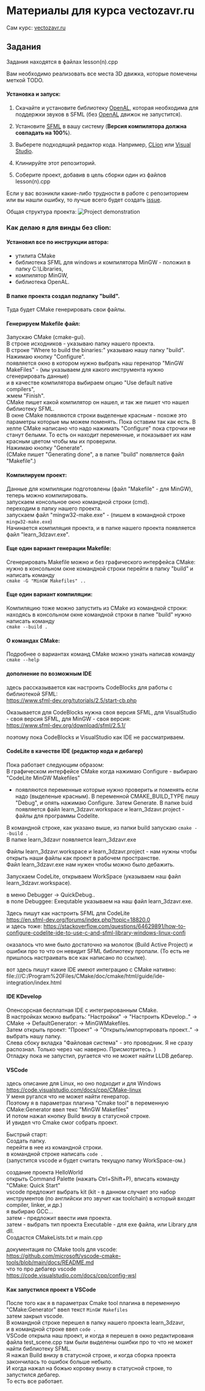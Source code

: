 # Материалы для курса vectozavr.ru

Сам курс: [vectozavr.ru](https://vectozavr.ru)

## Задания

Задания находятся в файлах lesson(n).cpp

Вам необходимо реализовать все места 3D движка, которые помечены меткой TODO.

<h4>Установка и запуск:</h4>

1) Скачайте и установите библиотеку [OpenAL](https://openal.org/downloads/), которая необходима для поддержки звуков в SFML (без [OpenAL](https://openal.org/downloads/) движок не запустится).


2) Установите [SFML](https://www.sfml-dev.org/download.php) в вашу систему (<b>Версия компилятора должна совпадать на 100%</b>).


2) Выберете подходящий редактор кода. Например, [CLion](https://www.jetbrains.com/clion/) или [Visual Studio](https://visualstudio.microsoft.com/ru/).
     

3) Клинируйте этот репозиторий.
    

4) Соберите проект, добавив в цель сборки один из файлов lesson(n).cpp

Если у вас возникли какие-либо трудности в работе с репозиторием или вы нашли ошибку, то лучше всего будет создать [issue](https://docs.github.com/en/issues/tracking-your-work-with-issues/creating-an-issue).

Общая структура проекта:
![Project demonstration](img/structure.png)




### Как делаю я для винды без clion:

#### Установил все по инструкции автора:
* утилита CMake
* библиотека SFML для windows и компилятора MinGW - положил в папку C:\Libraries,
* компилятор MinGW,
* библиотека OpenAL.


#### В папке проекта создал подпапку "build".<br>
Туда будет CMake генерировать свои файлы.

#### Генерируем Makefile файл:
Запускаю CMake (cmake-gui).<br>
В строке исходников - указываю папку нашего проекта.<br>
В строке "Where to build the binaries:" указываю нашу папку "build".<br>
Нажимаю кнопку "Configure". <br>
     появляется окно в котором нужно выбрать наш геренатор "MinGW MakeFiles" - (мы указываем для какого инструмента нужно сгенерировать данные)<br>
      и в качестве компилятора выбираем опцию "Use default native compilers",<br>
      жмем "Finish".<br>
     CMake пишет какой компилятор он нашел, и так же пишет что нашел библиотеку SFML. <br>
     В окне CMake появляются строки выделеные красным - похоже это параметры которые мы можем поменять. Пока оставим так как есть. В хелпе CMake написано что      надо нажимать "Configure" пока строчки не станут белыми. То есть он находит переменные, и показывает их нам красным цветом чтобы мы их проверили.<br>
Нажимаю кнопку "Generate". <br>
     (CMake пишет "Generating done", а в папке "build" появляется файл "Makefile".)<br>

#### Компилируем проект:
Данные для компиляции подготовлены (файл "Makefile" - для MinGW), теперь можно компилировать.<br>
запускаем консольное окно командной строки (cmd).<br>
переходим в папку нашего проекта. <br>
запускаем файл "mingw32-make.exe" - (пишем в командной строке `mingw32-make.exe`)<br>
Начинается компиляция проекта, и в папке нашего проекта появляется файл "learn_3dzavr.exe".<br>

#### Еще один вариант генерации Makefile:
Сгенерировать Makefile можно и без графического интерфейса CMake:<br>
нужно в консольном окне командной строки перейти в папку "build" и написать команду <br>
`cmake -G "MinGW Makefiles" ..`<br>

#### Еще один вариант компиляции:
Компиляцию тоже можно запустить из CMake из командной строки:<br>
находясь в консольном окне командной строки в папке "build" нужно написать команду<br>
`cmake --build .`<br>

#### О командах CMake:
Подробнее о вариантах команд CMake можно узнать написав команду <br>
`cmake --help`<br>


#### дополнение по возможным IDE
здесь рассказывается как настроить CodeBlocks для работы с библиотекой SFML:<br>
https://www.sfml-dev.org/tutorials/2.5/start-cb.php

Оказывается для CodeBlocks нужна своя версия SFML, для VisualStudio - своя версия SFML, для MinGW - своя версия:<br>
https://www.sfml-dev.org/download/sfml/2.5.1/

поэтому пока CodeBlocks и VisualStudio как IDE не рассматриваем.

#### CodeLite в качестве IDE (редактор кода и дебагер)
Пока работает следующим образом:<br>
В графическом интерфейсе CMake когда нажимаю Configure - выбираю "CodeLite MinGW Makefiles" <br>
 - появляются переменные которые нужно проверить и поменять если надо (выделеные красным). В переменной CMAKE_BUILD_TYPE пишу "Debug", и опять нажимаю Configure. Затем Generate.
В папке buid появляется файл learn_3dzavr.workspace и learn_3dzavr.project - файлы для программы Codelite.
 
В командной строке, как указано выше, из папки build запускаю 
`cmake --build .`<br>
В папке learn_3dzavr появляется learn_3dzavr.exe <br>

Файлы learn_3dzavr.workspace и learn_3dzavr.project - нам нужны чтобы открыть наши файлы как проект в рабочем пространстве.<br>
Файл learn_3dzavr.exe нам нужен чтобы можно было дебажить.

Запускаем CodeLite, открываем WorkSpace (указываем наш файл learn_3dzavr.workspace).<br>

в меню Debugger -> QuickDebug.. <br>
в поле  Debuggee: Exequtable указываем на наш файл learn_3dzavr.exe. <br>


Здесь пишут как настроить SFML для CodeLite <br>
https://en.sfml-dev.org/forums/index.php?topic=18820.0 <br>
и здесь тоже:
https://stackoverflow.com/questions/64629891/how-to-configure-codelite-ide-to-use-c-and-sfml-library-windows-linux-confi <br>

оказалось что мне было достаточно на молоток (Build Active Project) и ошибки про то что он невидит SFML библиотеку пропали. (То есть не пришлось настраивать все как написано по ссылке).

вот здесь пишут какие IDE имеют интеграцию с CMake нативно: <br>
file:///C:/Program%20Files/CMake/doc/cmake/html/guide/ide-integration/index.html <br>

#### IDE KDevelop
Опенсорсная бесплатная IDE с интегрированным CMake.<br>
В настройках можно выбрать: "Настройки" -> "Настроить KDevelop.." -> CMake -> DefaultGenerator: -> MinGWMakefiles.<br>
Затем открыть проект: "Проект" -> "Открыть/импортировать проект.." -> выбрать нашу папку.<br>
Слева сбоку вкладка "Файловая система" - это проводник. Я не сразу распознал. Только через час наверно. Присмотритесь. ) <br>
Отладку пока не запустил, ругается что не может найти LLDB дебагер. <br>

#### VSCode
здесь описание для Linux, но оно подходит и для Windows <br>
https://code.visualstudio.com/docs/cpp/CMake-linux <br>
У меня ругался что не может найти генератор.<br>
Поэтому я в параметрах плагина "Cmake tool" в переменную CMake:Generator ввел текс "MinGW Makefiles"<br>
И потом нажал кнопку Build внизу в статусной строке.<br>
И увидел что Cmake смог собрать проект.<br>

Быстрый старт:<br>
Создать папку.<br>
перейти в нее из командной строки.<br>
в командной строке написать `code .`<br>
(запустится vscode и будет считать текущую папку WorkSpace-ом.)<br>

создание проекта HelloWorld<br>
открыть Command Palette (нажать Ctrl+Shift+P), вписать команду "CMake: Quick Start"<br>
vscode предложит выбрать kit (kit - в данном случает это набор инструментов (по английски это звучит как toolchain) в который входят compiler, linker, и др.)<br>
я выбираю GCC...<br>
затем - предложит ввести имя проекта.<br>
затем - выбрать тип проекта Executable - для exe файла, или Library для dll. <br>
Создастся CMakeLists.txt и main.cpp<br>

документация по CMake tools для vscode:<br>
https://github.com/microsoft/vscode-cmake-tools/blob/main/docs/README.md <br>
что то про дебагер vscode <br>
https://code.visualstudio.com/docs/cpp/config-wsl <br>

#### Как запустился проект в VSCode
После того как я в параметрах Cmake tool плагина в переменную "CMake:Generator" ввел текст `MinGW Makefiles` <br>
затем закрыл vscode.<br>
В командной строке перешел в папку нашего проекта learn_3dzavr,<br>
и в командной строке ввел `code .` <br>
VSCode открыла наш проект, и когда я перешел в окно редактированя файла test_scene.cpp там были выделены ошибки про то что не может найти библиотеку SFML.<br>
Я нажал Build внизу в статусной строке, и когда сборка проекта закончилась то ошибок больше небыло.<br>
И когда нажал на божью коровку внизу в статусной строке, то запустился дебагер.<br>
То есть все работает.<br>


